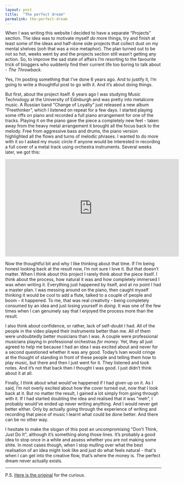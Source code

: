 ```yaml
---
layout: post
title:  "The perfect dream"
permalink: the-perfect-dream
---
```


When I was writing this website I decided to have a separate “Projects” section. The idea was to motivate myself _do_ more things, try and finish at least some of the ideas and half-done side projects that collect dust on my mental shelves (ooh that was a nice metaphor). The plan turned out to be not so hot, weeks went by and the projects section still wasn’t getting any action. So, to improve the sad state of affairs I’m resorting to the favourite trick of bloggers who suddenly find their current life too boring to talk about - _The Throwback_.

Yes, I’m posting something that I’ve done 6 years ago. And to justify it, I’m going to write a thoughtful post to go with it. And it’s about doing things.

But first, about the project itself. 6 years ago I was studying Music Technology at the University of Edinburgh and was pretty into metalcore music. A Russian band "Change of Loyalty” just released a new album “Freethinker”, which I listened on repeat for a few days. I started playing some riffs on piano and recorded a full piano arrangement for one of the tracks. Playing it on the piano gave the piece a completely new feel - taken away from the heavy metal arrangement it brought all the focus back to the melody. Free from aggressive bass and drums, the piano version highlighted all the flows and turns of melodic phrases. I wanted to do more with it so I asked my music circle if anyone would be interested in recording a full cover of a metal track using orchestra instruments. Several weeks later, we got this:

<iframe width="560" height="315" src="https://www.youtube-nocookie.com/embed/t49DBZMOrRI" frameborder="0" allow="accelerometer; autoplay; encrypted-media; gyroscope; picture-in-picture" allowfullscreen></iframe>

Now the thoughtful bit and why I like thinking about that time. If I’m being honest looking back at the result now, I’m not sure I love it. But that doesn’t matter. When I think about this project I rarely think about the piece itself. I think about the process, how natural it was and how completely immersed I was when writing it. Everything just happened by itself, and at no point I had a master plan. I was messing around on the piano, then caught myself thinking it would be cool to add a flute, talked to a couple of people and boom - it happened. To me, that was real creativity - being completely consumed by an idea and just losing yourself in _doing_. It was one of the few times when I can genuinely say that I enjoyed the process more than the result. 

I also think about confidence, or rather, lack of self-doubt I had. All of the people in the video played their instruments better than me. All of them were undoubtedly better musicians than I was. A couple were professional musicians playing in professional orchestras _for money_. Yet, they all just agreed to help me because I had an idea I was excited about and never for a second questioned whether it was any good. Today’s Ivan would cringe at the thought of standing in front of these people and telling them how to play music, but there and then I just went for it. They listened and took notes. And it’s not that back then I thought I was good. I just didn’t think about it at all.

Finally, I think about what would've happened if I had given up on it. As I said, I’m not overly excited about how the cover turned out, now that I look back at it. But no matter the result, I gained a lot simply from going through with it. If I had started doubting the idea and realised that it was "meh", I probably would've ended up never writing anything. And I would never get better either. Only by actually going through the experience of writing and recording that piece of music I learnt what could be done better. And there can be no other way. 

I hesitate to make the slogan of this post an uncompromising "Don’t Think, Just Do It", although it’s something along those lines. It’s probably a good idea to stop once in a while and assess whether you are not making some shite. In most cases though, when I stop mulling over what the best realisation of an idea might look like and just do what feels natural - that's when I can get into the creative flow, that’s where the money is. The perfect dream never actually exists.

---
P.S. [Here is the original](https://www.youtube.com/watch?v=C1lYpi0ZaEY) for the curious.
